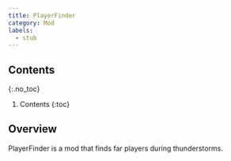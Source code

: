 ```yaml
---
title: PlayerFinder
category: Mod
labels:
  - stub
---
```

## Contents
{:.no_toc}
1. Contents
{:toc}

## Overview
PlayerFinder is a mod that finds far players during thunderstorms.
